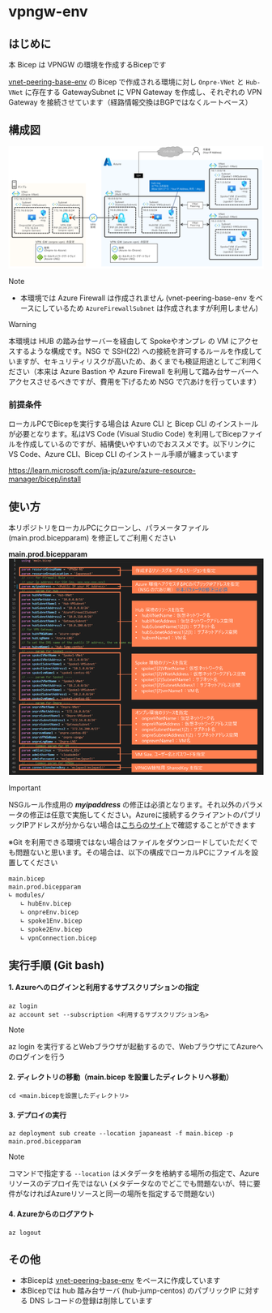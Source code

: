 # vpngw-env

## はじめに
本 Bicep は VPNGW の環境を作成するBicepです

 [vnet-peering-base-env](https://github.com/takutsu001/vnet-peering-base-env) の Bicep で作成される環境に対し `Onpre-VNet` と `Hub-VNet` に存在する GatewaySubnet に VPN Gateway を作成し、それぞれの VPN Gateway を接続させています（経路情報交換はBGPではなくルートベース）

## 構成図
![](/images/vpngw-topology.png)

> [!NOTE]
> - 本環境では Azure Firewall は作成されません (vnet-peering-base-env をベースにしているため `AzureFirewallSubnet` は作成されますが利用しません) 

> [!WARNING]
> 本環境は HUB の踏み台サーバーを経由して Spokeやオンプレ の VM にアクセスするような構成です。NSG で SSH(22) への接続を許可するルールを作成していますが、セキュリティリスクが高いため、あくまでも検証用途としてご利用ください（本来は Azure Bastion や Azure Firewall を利用して踏み台サーバーへアクセスさせるべきですが、費用を下げるため NSG で穴あけを行っています）

### 前提条件
ローカルPCでBicepを実行する場合は Azure CLI と Bicep CLI のインストールが必要となります。私はVS Code (Visual Studio Code) を利用してBicepファイルを作成しているのですが、結構使いやすいのでおススメです。以下リンクに VS Code、Azure CLI、Bicep CLI のインストール手順が纏まっています

https://learn.microsoft.com/ja-jp/azure/azure-resource-manager/bicep/install

## 使い方
本リポジトリをローカルPCにクローンし、パラメータファイル (main.prod.bicepparam) を修正してご利用ください

**main.prod.bicepparam**
![](/images/vpngw-bicepparam.png)

> [!IMPORTANT]
> NSGルール作成用の ***myipaddress*** の修正は必須となります。それ以外のパラメータの修正は任意で実施してください。Azureに接続するクライアントのパブリックIPアドレスが分からない場合は[こちらのサイト](https://www.cman.jp/network/support/go_access.cgi)で確認することができます

※Git を利用できる環境ではない場合はファイルをダウンロードしていただくでも問題ないと思います。その場合は、以下の構成でローカルPCにファイルを設置してください

```
main.bicep
main.prod.bicepparam
∟ modules/
　　∟ hubEnv.bicep
　　∟ onpreEnv.bicep
　　∟ spoke1Env.bicep
　　∟ spoke2Env.bicep
　　∟ vpnConnection.bicep
```

## 実行手順 (Git bash)

#### 1. Azureへのログインと利用するサブスクリプションの指定
```
az login
az account set --subscription <利用するサブスクリプション名>
```
> [!NOTE]
> az login を実行するとWebブラウザが起動するので、WebブラウザにてAzureへのログインを行う

#### 2. ディレクトリの移動（main.bicep を設置したディレクトリへ移動）
```
cd <main.bicepを設置したディレクトリ>
```

#### 3. デプロイの実行
```
az deployment sub create --location japaneast -f main.bicep -p main.prod.bicepparam
```
> [!NOTE]
> コマンドで指定する `--location` はメタデータを格納する場所の指定で、Azure リソースのデプロイ先ではない (メタデータなのでどこでも問題ないが、特に要件がなければAzureリソースと同一の場所を指定するで問題ない) 

#### 4. Azureからのログアウト
```
az logout
```

## その他
 - 本Bicepは [vnet-peering-base-env](https://github.com/takutsu001/vnet-peering-base-env) をベースに作成しています
 - 本Bicepでは hub 踏み台サーバ (hub-jump-centos) のパブリックIP に対する DNS レコードの登録は削除しています